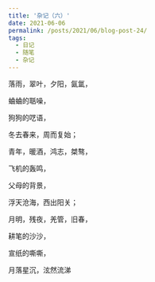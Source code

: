 ```yaml
---
title: '杂记（六）'
date: 2021-06-06
permalink: /posts/2021/06/blog-post-24/
tags:
  - 日记
  - 随笔
  - 杂记
---
```


落雨，翠叶，夕阳，氤氲，

蛐蛐的聒噪，

狗狗的呓语，

冬去春来，周而复始；

青年，暖酒，鸿志，桀骜，

飞机的轰鸣，

父母的背景，

浮天沧海，西出阳关；

月明，残夜，羌管，旧春，

耕笔的沙沙，

宣纸的嘶嘶，

月落星沉，泫然流涕
